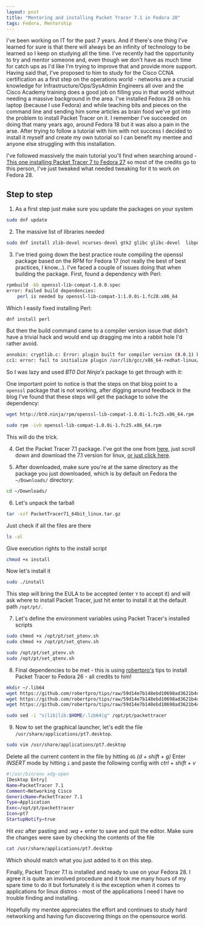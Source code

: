 ```yaml
---
layout: post
title: "Mentoring and installing Packet Tracer 7.1 in Fedora 28"
tags: Fedora, Mentorship
---
```


I've been working on IT for the past 7 years. And if there's one thing I've learned for sure is that there will always be an infinity of technology to be learned so I keep on studying all the time. I've recently had the opportunity to try and mentor someone and, even though we don't have as much time for catch ups as I'd like I'm trying to improve that and provide more support. Having said that, I've proposed to him to study for the Cisco CCNA certification as a first step on the operations world - networks are a crucial knowledge for Infrastructure/Ops/SysAdmin Engineers all over and the Cisco Academy training does a good job on filling you in that world without needing a massive background in the area.
I've installed Fedora 28 on his laptop (because I use Fedora) and while teaching bits and pieces on the command line and sending him some articles as brain food we've got into the problem to install Packet Tracer on it. I remember I've succeeded on doing that many years ago, around Fedora 18 but it was also a pain in the arse.
After trying to follow a tutorial with him with not success I decided to install it myself and create my own tutorial so I can benefit my mentee and anyone else struggling with this installation.


I've followed massively the main tutorial you'll find when searching around - [This one installing Packet Tracer 7 to Fedora 27](http://www.bt0.ninja/cisco-packettracer-7-1-on-fedora-27/) so most of the credits go to this person, I've just tweaked what needed tweaking for it to work on Fedora 28.

Step to step
-------

1. As a first step just make sure you update the packages on your system
```bash
sudo dnf update
```

2. The massive list of libraries needed
```bash
sudo dnf install zlib-devel ncurses-devel gtk2 glibc glibc-devel  libpng12 libstdc++ libX11-devel libXrender libXrandr libusb  libXtst nss qt qtwebkit qt5-qtmultimedia qt5-qtwebkit
```

3. I've tried going down the best practice route compiling the openssl package based on the RPM for Fedora 17 (not really the best of best practices, I know...). I've faced a couple of issues doing that when building the package. First, found a dependency with Perl:
```bash
rpmbuild -bb openssl-lib-compat-1.0.0.spec
error: Failed build dependencies:
	perl is needed by openssl-lib-compat-1:1.0.0i-1.fc28.x86_64
```

  Which I easily fixed installing Perl:
  ```bash
  dnf install perl
  ```
  But then the build command came to a compiler version issue that didn't have a trivial hack and would end up dragging me into a rabbit hole I'd rather avoid.
  ```bash
  annobin: cryptlib.c: Error: plugin built for compiler version (8.0.1) but run with compiler version (8.1.1)
  cc1: error: fail to initialize plugin /usr/lib/gcc/x86_64-redhat-linux/8/plugin/annobin.so
  ```

  So I was lazy and used _BT0 Dot Ninja's_ package to get through with it:

  One important point to notice is that the steps on that blog point to a `openssl` package that is not working, after digging around feedback in the blog I've found that these steps will get the package to solve the dependency:
  ```bash
  wget http://bt0.ninja/rpm/openssl-lib-compat-1.0.0i-1.fc25.x86_64.rpm

  sudo rpm -ivh openssl-lib-compat-1.0.0i-1.fc25.x86_64.rpm
  ```
  This will do the trick.

4. Get the Packet Tracer 7.1 package. I've got the one from [here](https://www.itechtics.com/download-cisco-packet-tracer-7-1-free-direct-download-links/), just scroll down and download the 7.1 version for linux, [or just click here](https://www.itechtics.com/?dl_id=24).

5. After downloaded, make sure you're at the same directory as the package you just downloaded, which is by default on Fedora the `~/Downloads/` directory:
```bash
cd ~/Downloads/
```

6. Let's unpack the tarball
```bash
tar -xzf PacketTracer71_64bit_linux.tar.gz
```
Just check if all the files are there
```bash
ls -al
```
Give execution rights to the install script
```bash
chmod +x install
```
Now let's install it
```bash
sudo ./install
```
This step will bring the EULA to be accepted (enter `Y` to accept it) and will ask where to install Packet Tracer, just hit enter to install it at the default path `/opt/pt/`.

7. Let's define the environment variables using Packet Tracer's installed scripts
```bash
sudo chmod +x /opt/pt/set_ptenv.sh
sudo chmod +x /opt/pt/set_qtenv.sh
```

  ```bash
  sudo /opt/pt/set_ptenv.sh
  sudo /opt/pt/set_qtenv.sh
  ```
8. Final dependencies to be met - this is using [robertpro's](https://github.com/robertpro/) tips to install Packet Tracer to Fedora 26 - all credits to him!
  ```bash
  mkdir ~/.lib64
  wget https://github.com/robertpro/tips/raw/59d14e7b148ebd10698ad3621b4c8a0bad38844b/packet_tracer_fedora26/libicudata.so.52 -O ~/.lib64/libicudata.so.52
  wget https://github.com/robertpro/tips/raw/59d14e7b148ebd10698ad3621b4c8a0bad38844b/packet_tracer_fedora26/libicui18n.so.52 -O ~/.lib64/libicui18n.so.52
  wget https://github.com/robertpro/tips/raw/59d14e7b148ebd10698ad3621b4c8a0bad38844b/packet_tracer_fedora26/libicuuc.so.52 -O ~/.lib64/libicuuc.so.52

  sudo sed -i "s|lib|lib:$HOME/.lib64|g" /opt/pt/packettracer
  ```

9. Now to set the graphical launcher, let's edit the file `/usr/share/applications/pt7.desktop`.
```bash
sudo vim /usr/share/applications/pt7.desktop
```
Delete all the current content in the file by hitting `dG` _(d + shift + g)_
Enter _INSERT_ mode by hitting `i` and paste the following config with _ctrl + shift + v_
```bash
#!/usr/bin/env xdg-open
[Desktop Entry]
Name=PacketTracer 7.1
Comment=Networking Cisco
GenericName=PacketTracer 7.1
Type=Application
Exec=/opt/pt/packettracer
Icon=pt7
StartupNotify=true
```
Hit _esc_ after pasting and _:wq_ + enter to save and quit the editor.
Make sure the changes were save by checking the contents of the file
```bash
cat /usr/share/applications/pt7.desktop
```
Which should match what you just added to it on this step.

Finally, Packet Tracer 7.1 is installed and ready to use on your Fedora 28. I agree it is quite an involved procedure and it took me many hours of my spare time to do it but fortunately it is the exception when it comes to applications for linux distros - most of the applications I need I have no trouble finding and installing.

Hopefully my mentee appreciates the effort and continues to study hard networking and having fun discovering things on the opensource world.
